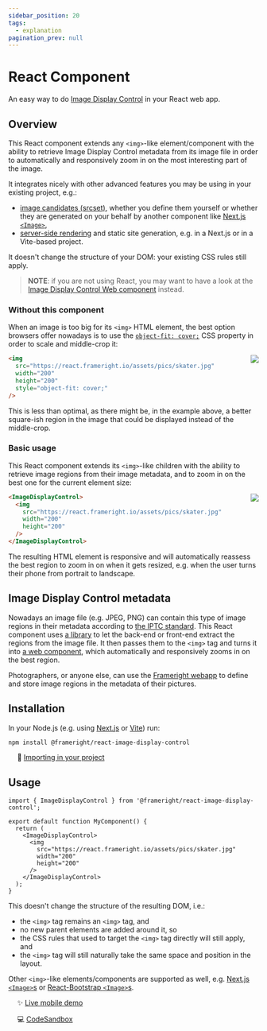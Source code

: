```yaml
---
sidebar_position: 20
tags:
  - explanation
pagination_prev: null
---
```


# React Component

<!--
WARNINGS:
* Bits of information here are duplicated in several places:
    * https://docs.frameright.io/react
    * https://github.com/Frameright/react-image-display-control
  Make sure to keep them in sync.
* Make sure all URLs in this document are absolute, and not relative within
  GitHub, as we are publishing this file to npm and want URLs to remain valid
  there.
-->

An easy way to do [Image Display Control](https://frameright.io) in your React
web app.

## Overview

This React component extends any `<img>`-like element/component with the ability
to retrieve Image Display Control metadata from its image file in order to
automatically and responsively zoom in on the most interesting part of the
image.

It integrates nicely with other advanced features you may be using in your
existing project, e.g.:

- [image candidates (srcset)](https://developer.mozilla.org/en-US/docs/Web/API/HTMLImageElement/srcset),
  whether you define them yourself or whether they are generated on your behalf
  by another component like
  [Next.js `<Image>`](https://nextjs.org/docs/api-reference/next/image),
- [server-side rendering](ssr.md) and static site generation, e.g. in a Next.js or
  in a Vite-based project.

It doesn't change the structure of your DOM: your existing CSS rules still
apply.

> **NOTE**: if you are not using React, you may want to have a look at the
> [Image Display Control Web component](../web-component/README.md)
> instead.

### Without this component

When an image is too big for its `<img>` HTML element, the best option browsers
offer nowadays is to use the
[`object-fit: cover;`](https://developer.mozilla.org/en-US/docs/Web/CSS/object-fit)
CSS property in order to scale and middle-crop it:

<img src="/img/ekroos/skater_middlecrop.png" align="right" />

```html
<img
  src="https://react.frameright.io/assets/pics/skater.jpg"
  width="200"
  height="200"
  style="object-fit: cover;"
/>
```

This is less than optimal, as there might be, in the example above, a better
square-ish region in the image that could be displayed instead of the
middle-crop.

### Basic usage

This React component extends its `<img>`-like children with the ability to
retrieve image regions from their image metadata, and to zoom in on the best one
for the current element size:

<img src="/img/ekroos/skater_withidc.png" align="right" />

```html
<ImageDisplayControl>
  <img
    src="https://react.frameright.io/assets/pics/skater.jpg"
    width="200"
    height="200"
  />
</ImageDisplayControl>
```

The resulting HTML element is responsive and will automatically reassess the
best region to zoom in on when it gets resized, e.g. when the user turns their
phone from portrait to landscape.

## Image Display Control metadata

Nowadays an image file (e.g. JPEG, PNG) can contain this type of image regions
in their metadata according to
[the IPTC standard](https://iptc.org/std/photometadata/specification/IPTC-PhotoMetadata#image-region).
This React component uses
[a library](../javascript/README.md) to let the back-end or front-end extract the regions
from the image file. It then passes them to the `<img>` tag and turns it into
[a web component](../web-component/README.md),
which automatically and responsively zooms in on the best region.

Photographers, or anyone else, can use the
[Frameright webapp](https://frameright.app/) to define and store image regions in
the metadata of their pictures.

## Installation

In your Node.js (e.g. using [Next.js](https://nextjs.org/) or
[Vite](https://vitejs.dev/)) run:

```bash
npm install @frameright/react-image-display-control
```

&emsp; :floppy_disk: [Importing in your project](importing.md)

## Usage

```tsx title=src/MyComponent.tsx
import { ImageDisplayControl } from '@frameright/react-image-display-control';

export default function MyComponent() {
  return (
    <ImageDisplayControl>
      <img
        src="https://react.frameright.io/assets/pics/skater.jpg"
        width="200"
        height="200"
      />
    </ImageDisplayControl>
  );
}
```

This doesn't change the structure of the resulting DOM, i.e.:

- the `<img>` tag remains an `<img>` tag, and
- no new parent elements are added around it, so
- the CSS rules that used to target the `<img>` tag directly will still apply,
  and
- the `<img>` tag will still naturally take the same space and position in the
  layout.

Other `<img>`-like elements/components are supported as well, e.g.
[Next.js `<Image>`s](https://nextjs.org/docs/api-reference/next/image) or
[React-Bootstrap `<Image>`s](https://react-bootstrap.github.io/components/images/).

&emsp; :sparkles: [Live mobile demo](https://react.frameright.io)

&emsp; 💻 [CodeSandbox](https://codesandbox.io/s/image-display-control-react-component-m6qj9r)

